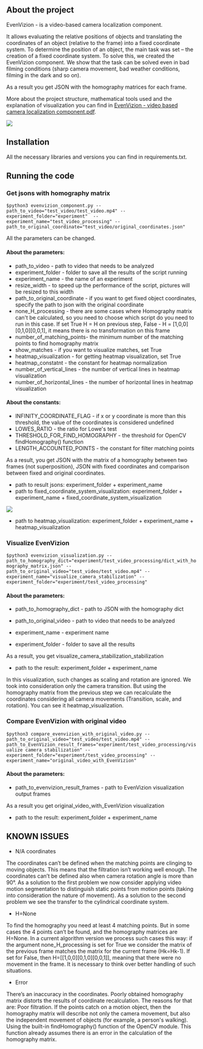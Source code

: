 ## About the project

EvenVizion - is a video-based camera localization component.

It allows evaluating the relative positions of objects and translating the coordinates of an object (relative to the frame) into a fixed coordinate system. To determine the position of an object, the main task was set – the creation of a fixed coordinate system. To solve this, we created the EvenVizion component. We show that the task can be solved even in bad filming conditions (sharp camera movement, bad weather conditions, filming in the dark and so on).

As a result you get JSON with the homography matrices for each frame.

More about the project structure, mathematical tools used and the explanation of visualization you can find in <a href="EvenVizion - video based camera localization componen.pdf">EvenVizion - video based camera localization component.pdf</a>.

<img src='./experiment/test_video_processing/original_video_with_EvenVizion/original_video_with_EvenVizion.gif'>

## Installation

All the necessary libraries and versions you can find in requirements.txt.

## Running the code

### Get jsons with homography matrix

` $python3 evenvizion_component.py --path_to_video="test_video/test_video.mp4" --experiment_folder="experiment"  --experiment_name="test_video_processing" --path_to_original_coordinate="test_video/original_coordinates.json" `

All the parameters can be changed.

#### About the parameters:

- path_to_video - path to video that needs to be analyzed
- experiment_folder - folder to save all the results of the script running
- experiment_name - the name of an experiment 
- resize_width - to speed up the performance of the script, pictures will be resized to this width
- path_to_original_coordinate - if you want to get fixed object coordinates, specify the path to json with the original coordinate
- none_H_processing - there are some cases where Homography matrix can't be calculated, so you need to choose which script do you need to run in this case. If set True H = H on previous step, False - H = [1,0,0][0,1,0][0,0,1], it means there is no transformation on this frame
- number_of_matching_points- the minimum number of the matching points to find homography matrix
- show_matches - if you want to visualize matches, set True
- heatmap_visualization - for getting heatmap visualization, set True
- heatmap_constatnt - the constant for heatmap normalization
- number_of_vertical_lines - the number of vertical lines in heatmap visualization
- number_of_horizontal_lines - the number of horizontal lines in heatmap visualization


#### About the constants:

- INFINITY_COORDINATE_FLAG - if x or y coordinate is more than this threshold, the value of the coordinates is considered undefined
- LOWES_RATIO - the ratio for Lowe's test 
- THRESHOLD_FOR_FIND_HOMOGRAPHY -  the threshold for OpenCV findHomography() function
- LENGTH_ACCOUNTED_POINTS  - the constant for filter matching points



As a result, you get JSON with the matrix of a homography between two frames (not superposition), JSON with fixed coordinates and comparison between fixed and original coordinates.
- path to result jsons: experiment_folder + experiment_name
- path to fixed_coordinate_system_visualization: experiment_folder + experiment_name + fixed_coordinate_system_visualization

<img src='./experiment/test_video_processing/fixed_coordinate_system_visualization/fixed_coordinate_system_visualization.gif'>

- path to heatmap_visualization: experiment_folder + experiment_name + heatmap_visualization

### Visualize EvenVizion

`$python3 evenvizion_visualization.py --path_to_homography_dict="experiment/test_video_processing/dict_with_homography_matrix.json" --path_to_original_video="test_video/test_video.mp4" --experiment_name="visualize_camera_stabilization" --experiment_folder="experiment/test_video_processing"`

#### About the parameters:

- path_to_homography_dict - path to JSON with the homography dict

- path_to_original_video - path to video that needs to be analyzed

- experiment_name - experiment name

- experiment_folder - folder to save all the results

As a result, you get visualize_camera_stabilization_stabilization 
- path to  the result: experiment_folder + experiment_name

In this visualization, such changes as scaling and rotation are ignored. We took into consideration only the camera transition. But using the homography matrix from the previous step we can recalculate the coordinates considering all camera movements (Transition, scale, and rotation). You can see it  heatmap_visualization.


### Compare EvenVizion with original video

`$python3 compare_evenvizion_with_original_video.py --path_to_original_video="test_video/test_video.mp4" --path_to_EvenVizion_result_frames="experiment/test_video_processing/visualize camera stabilization" --experiment_folder="experiment/test_video_processing" --experiment_name="original_video_with_EvenVizion"`

#### About the parameters:

- path_to_evenvizion_result_frames - path to EvenVizion visualization output frames

As a result you get original_video_with_EvenVizion visualization
- path to the result: experiment_folder + experiment_name

## KNOWN ISSUES

- N/A coordinates

The coordinates can’t be defined when the matching points are clinging to moving objects. This means that the filtration isn’t working well enough. The coordinates can’t be defined also when camera rotation angle is more than 90°. As a solution to the first problem we now consider applying video motion segmentation to distinguish static points from motion points (taking into consideration the nature of movement). As a solution to the second problem we see the transfer to the cylindrical coordinate system. 

- H=None

To find the homography you need at least 4 matching points. But in some cases the 4 points can’t be found, and the homography matrices are Н=None. In a current algorithm version we process such cases this way: if the argument none_H_processing is set for True we consider the matrix of the previous frame matches the matrix for the current frame (Hk=Hk-1). If set for False, then H=[[1,0,0][0,1,0][0,0,1]], meaning that there were no movement in the frame. It is necessary to think over better handling of such situations.

- Error

There’s an inaccuracy in the coordinates. Poorly obtained homography matrix distorts the results of coordinate recalculation. The reasons for that are:
Poor filtration. If the points catch on a motion object, then the homography matrix will describe not only the camera movement, but also the independent movement of objects (for example, a person's walking).
Using the built-in findHomography() function of the OpenCV module. This function already assumes there is an error in the calculation of the homography matrix.

